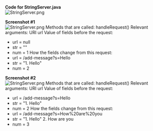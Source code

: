 **Code for StringServer.java**  
![StringServer.png](/github.com/nselvakumar25/cse15l-lab-reports/StringServer.png)

**Screenshot #1**  
![StringServer.png](/github.com/nselvakumar25/cse15l-lab-reports/Hello.png)
Methods that are called: handleRequest()
Relevant arguments: URI url
Value of fields before the request: 
* url = null
* str = ""
* num = 1
How the fields change from this request:
* url = /add-message?s=Hello 
* str = "1. Hello"
* num = 2

**Screenshot #2**  
![StringServer.png](/github.com/nselvakumar25/cse15l-lab-reports/How-are-you.png)
Methods that are called: handleRequest()
Relevant arguments: URI url
Value of fields before the request: 
* url = /add-message?s=Hello 
* str = "1. Hello"
* num = 2
How the fields change from this request:
* url = /add-message?s=How%20are%20you
* str = "1. Hello"
         2. How are you
* num = 3
